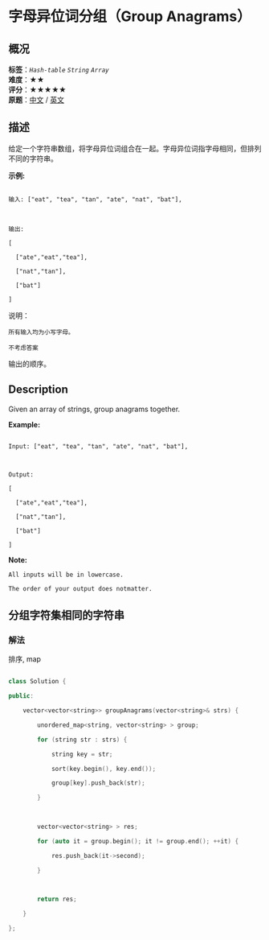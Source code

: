# 字母异位词分组（Group Anagrams）
## 概况
**标签**：*`Hash-table`*  *`String`*  *`Array`*<br>
**难度**：★★<br>
**评分**：★★★★★<br>
**原题**：[中文](https://leetcode-cn.com/problems/group-anagrams) / [英文](https://leetcode.com/problems/group-anagrams)
## 描述

给定一个字符串数组，将字母异位词组合在一起。字母异位词指字母相同，但排列不同的字符串。



**示例:**

```

输入: ["eat", "tea", "tan", "ate", "nat", "bat"],



输出:

[

  ["ate","eat","tea"],

  ["nat","tan"],

  ["bat"]

]

```



说明：





	所有输入均为小写字母。

	不考虑答案

输出的顺序。



## Description

Given an array of strings, group anagrams together.



**Example:**

```

Input: ["eat", "tea", "tan", "ate", "nat", "bat"],



Output:

[

  ["ate","eat","tea"],

  ["nat","tan"],

  ["bat"]

]

```

**Note:**







	All inputs will be in lowercase.

	The order of your output does notmatter.







## 分组字符集相同的字符串

### 解法

排序, map

```c++

class Solution {

public:

    vector<vector<string>> groupAnagrams(vector<string>& strs) {

        unordered_map<string, vector<string> > group;

        for (string str : strs) {

            string key = str;

            sort(key.begin(), key.end());

            group[key].push_back(str);

        }

        

        vector<vector<string> > res;

        for (auto it = group.begin(); it != group.end(); ++it) {

            res.push_back(it->second);

        }

        

        return res;

    }

};

```